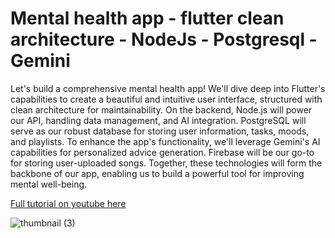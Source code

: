 # Mental health app - flutter clean architecture - NodeJs - Postgresql - Gemini

Let's build a comprehensive mental health app! We'll dive deep into Flutter's capabilities to create a beautiful and intuitive user interface, structured with clean architecture for maintainability. On the backend, Node.js will power our API, handling data management, and AI integration. PostgreSQL will serve as our robust database for storing user information, tasks, moods, and playlists. To enhance the app's functionality, we'll leverage Gemini's AI capabilities for personalized advice generation. Firebase will be our go-to for storing user-uploaded songs. Together, these technologies will form the backbone of our app, enabling us to build a powerful tool for improving mental well-being.

[Full tutorial on youtube here](https://youtu.be/msei_roqbgg)



![thumbnail (3)](https://github.com/user-attachments/assets/2dbb8378-16ed-481a-99c2-d83afab498cf)
